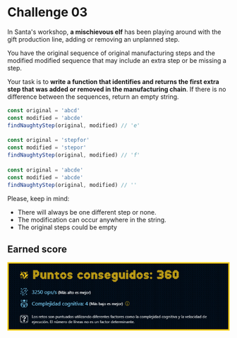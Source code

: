 # Challenge 03

In Santa's workshop, **a mischievous elf** has been playing around with the gift production line, adding or removing an unplanned step.

You have the original sequence of original manufacturing steps and the modified modified sequence that may include an extra step or be missing a step.

Your task is to **write a function that identifies and returns the first extra step that was added or removed in the manufacturing chain**. If there is no difference between the sequences, return an empty string.

```js
const original = 'abcd'
const modified = 'abcde'
findNaughtyStep(original, modified) // 'e'

const original = 'stepfor'
const modified = 'stepor'
findNaughtyStep(original, modified) // 'f'

const original = 'abcde'
const modified = 'abcde'
findNaughtyStep(original, modified) // ''
```

Please, keep in mind:

- There will always be one different step or none.
- The modification can occur anywhere in the string.
- The original steps could be empty

## Earned score

![360 points](../../.github/03-challenge-score.png)
